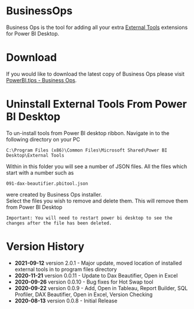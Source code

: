 # BusinessOps
Business Ops is the tool for adding all your extra [External Tools](https://docs.microsoft.com/en-us/power-bi/create-reports/desktop-external-tools) extensions for Power BI Desktop.

# Download
If you would like to download the latest copy of Business Ops please visit [PowerBI.tips - Business Ops](https://powerbi.tips/product/business-ops-beta/).

# Uninstall External Tools From Power BI Desktop
To un-install tools from Power BI desktop ribbon. 
Navigate in to the following directory on your PC
```
C:\Program Files (x86)\Common Files\Microsoft Shared\Power BI Desktop\External Tools
```
Within in this folder you will see a number of JSON files. All the files which start with a number such as
```
091-dax-beautifier.pbitool.json
```
were created by Business Ops installer.  
Select the files you wish to remove and delete them.  This will remove them from Power BI Desktop

`Important: You will need to restart power bi desktop to see the changes after the file has been deleted.`


# Version History
- **2021-09-12** version 2.0.1 - Major update, moved location of installed external tools in to program files directory
- **2020-11-21** version 0.0.11 - Update to Dax Beautifier, Open in Excel
- **2020-09-26** version 0.0.10 - Bug fixes for Hot Swap tool
- **2020-09-22** version 0.0.9 - Add, Open in Tableau, Report Builder, SQL Profiler, DAX Beautifier, Open in Excel, Version Checking
- **2020-08-13** version 0.0.8 - Initial Release
